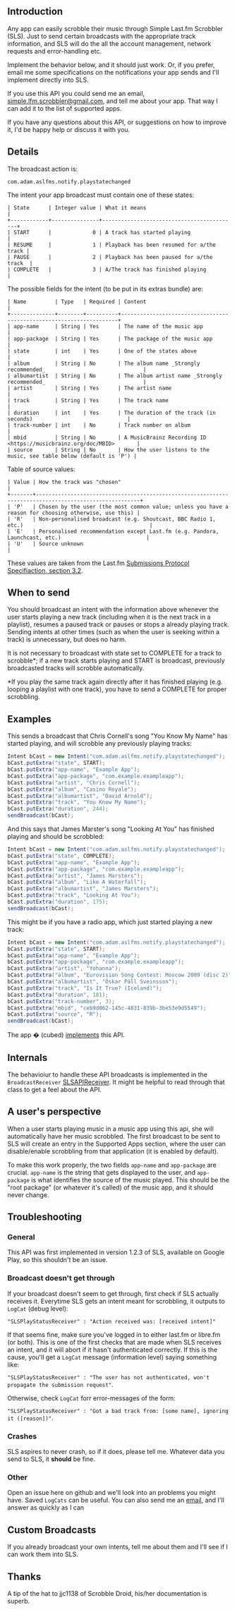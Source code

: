 ## Introduction

Any app can easily scrobble their music through Simple Last.fm Scrobbler (SLS). Just to send certain broadcasts with the appropriate track information, and SLS will do the all the account management, network requests and error-handling etc.

Implement the behavior below, and it should just work. Or, if you prefer, email me some specifications on the notifications your app sends and I'll implement directly into SLS.

If you use this API you could send me an email, [simple.lfm.scrobbler@gmail.com](mailto:simple.lfm.scrobbler@gmail.com), and tell me about your app. That way I can add it to the list of supported apps.

If you have any questions about this API, or suggestions on how to improve it, I'd be happy help or discuss it with you.

## Details

The broadcast action is:

`com.adam.aslfms.notify.playstatechanged`

The intent your app broadcast must contain one of these states:

    | State      | Integer value | What it means                             |
    +------------+---------------+-------------------------------------------+
    | START      |             0 | A track has started playing               |
    | RESUME     |             1 | Playback has been resumed for a/the track |
    | PAUSE      |             2 | Playback has been paused for a/the track  |
    | COMPLETE   |             3 | A/The track has finished playing          |

The possible fields for the intent (to be put in its extras bundle) are:

    | Name         | Type   | Required | Content                                                             |
    +--------------+--------+----------+---------------------------------------------------------------------+
    | app-name     | String | Yes      | The name of the music app                                           |
    | app-package  | String | Yes      | The package of the music app                                        |
    | state        | int    | Yes      | One of the states above                                             |
    | album        | String | No       | The album name _Strongly recommended_                               |
    | albumartist  | String | No       | The album artist name _Strongly recommended_                               |
    | artist       | String | Yes      | The artist name                                                     |
    | track        | String | Yes      | The track name                                                      |
    | duration     | int    | Yes      | The duration of the track (in seconds)                              |
    | track-number | int    | No       | Track number on album                                               |
    | mbid         | String | No       | A MusicBrainz Recording ID <https://musicbrainz.org/doc/MBID>       |
    | source       | String | No       | How the user listens to the music, see table below (default is 'P') |

Table of source values:

    | Value | How the track was "chosen"                                                                            |
    +-------+-------------------------------------------------------------------------------------------------------+
    | 'P'   | Chosen by the user (the most common value; unless you have a reason for choosing otherwise, use this) |
    | 'R'   | Non-personalised broadcast (e.g. Shoutcast, BBC Radio 1, etc.)                                        |
    | 'E'   | Personalised recommendation except Last.fm (e.g. Pandora, Launchcast, etc.)                           |
    | 'U'   | Source unknown                                                                                        |

These values are taken from the Last.fm [Submissions Protocol Specifiaction, section 3.2](http://www.last.fm/api/submissions#3.2).

## When to send

You should broadcast an intent with the information above whenever the user starts playing a new track (including when it is the next track in a playlist), resumes a paused track or pauses or stops a already playing track. Sending intents at other times (such as when the user is seeking within a track) is unnecessary, but does no harm.

It is not necessary to broadcast with state set to COMPLETE for a track to scrobble*; if a new track starts playing and START is broadcast, previously broadcasted tracks will scrobble automatically.

*If you play the same track again directly after it has finished playing (e.g. looping a playlist with one track), you have to send a COMPLETE for proper scrobbling.

## Examples

This sends a broadcast that Chris Cornell's song "You Know My Name" has started playing, and will scrobble any previously playing tracks:

~~~ java
Intent bCast = new Intent("com.adam.aslfms.notify.playstatechanged");
bCast.putExtra("state", START);
bCast.putExtra("app-name", "Example App");
bCast.putExtra("app-package", "com.example.exampleapp");
bCast.putExtra("artist", "Chris Cornell");
bCast.putExtra("album", "Casino Royale");
bCast.putExtra("albumartist", "David Arnold");
bCast.putExtra("track", "You Know My Name");
bCast.putExtra("duration", 244);
sendBroadcast(bCast);
~~~

And this says that James Marster's song "Looking At You" has finished playing and should be scrobbled:

~~~ java
Intent bCast = new Intent("com.adam.aslfms.notify.playstatechanged");
bCast.putExtra("state", COMPLETE);
bCast.putExtra("app-name", "Example App");
bCast.putExtra("app-package", "com.example.exampleapp");
bCast.putExtra("artist", "James Marsters");
bCast.putExtra("album", "Like A Waterfall");
bCast.putExtra("albumartist", "James Marsters");
bCast.putExtra("track", "Looking At You");
bCast.putExtra("duration", 175);
sendBroadcast(bCast);
~~~

This might be if you have a radio app, which just started playing a new track:

~~~ java
Intent bCast = new Intent("com.adam.aslfms.notify.playstatechanged");
bCast.putExtra("state", START);
bCast.putExtra("app-name", "Example App");
bCast.putExtra("app-package", "com.example.exampleapp");
bCast.putExtra("artist", "Yohanna");
bCast.putExtra("album", "Eurovision Song Contest: Moscow 2009 (disc 2)");
bCast.putExtra("albumartist", "Óskar Páll Sveinsson");
bCast.putExtra("track", "Is It True? (Iceland)");
bCast.putExtra("duration", 181);
bCast.putExtra("track-number", 3);
bCast.putExtra("mbid", "ceb9d062-145c-4831-839b-3be53e9d5549");
bCast.putExtra("source", "R");
sendBroadcast(bCast);
~~~

The app � (cubed) [implements](http://github.com/fabrantes/rockonnggl/blob/master/src/org/abrantix/rockon/rockonnggl/RockOnNextGenService.java) this API.

## Internals

The behavioiur to handle these API broadcasts is implemented in the `BroadcastReceiver` [SLSAPIReceiver](https://github.com/tgwizard/sls/blob/master/src/com/adam/aslfms/receiver/SLSAPIReceiver.java). It might be helpful to read through that class to get a feel about the API.

## A user's perspective

When a user starts playing music in a music app using this api, she will automatically have her music scrobbled. The first broadcast to be sent to SLS will create an entry in the Supported Apps section, where the user can disable/enable scrobbling from that application (it is enabled by default).

To make this work properly, the two fields `app-name` and `app-package` are crucial. `app-name` is the string that gets displayed to the user, and `app-package` is what identifies the source of the music played. This should be the "root package" (or whatever it's called) of the music app, and it should never change.

## Troubleshooting

### General

This API was first implemented in version 1.2.3 of SLS, available on Google Play, so this shouldn't be an issue.

### Broadcast doesn't get through

If your broadcast doesn't seem to get through, first check if SLS actually receives it. Everytime SLS gets an intent meant for scrobbling, it outputs to `LogCat` (debug level):

`"SLSPlayStatusReceiver" : "Action received was: [received intent]"`

If that seems fine, make sure you've logged in to either last.fm or libre.fm (or both). This is one of the first checks that are made when SLS receives an intent, and it will abort if it hasn't authenticated correctly. If this is the cause, you'll get a `LogCat` message (information level) saying something like:

`"SLSPlayStatusReceiver" : "The user has not authenticated, won't propagate the submission request"`.

Otherwise, check `LogCat` forr error-messages of the form:

`"SLSPlayStatusReceiver" : "Got a bad track from: [some name], ignoring it ([reason])"`.

### Crashes

SLS aspires to never crash, so if it does, please tell me. Whatever data you send to SLS, it **should** be fine.

### Other

Open an issue here on github and we'll look into an problems you might have. Saved `LogCats` can be useful. You can also send me an [email](mailto:simple.lfm.scrobbler@gmail.com ), and I'll answer as quickly as I can

## Custom Broadcasts

If you already broadcast your own intents, tell me about them and I'll see if I can work them into SLS.

## Thanks

A tip of the hat to jjc1138 of Scrobble Droid, his/her documentation is superb.
